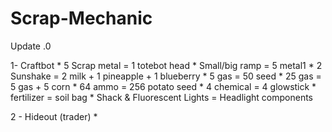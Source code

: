 # Scrap-Mechanic

Update .0

1- Craftbot
	* 5 Scrap metal = 1 totebot head
	* Small/big ramp = 5 metal1
	* 2 Sunshake = 2 milk + 1 pineapple + 1 blueberry
	* 5 gas = 50 seed
	* 25 gas = 5 gas + 5 corn 
	* 64 ammo = 256 potato seed
	* 4 chemical = 4 glowstick
	* fertilizer = soil bag
	* Shack & Fluorescent Lights = Headlight components
  
 2 - Hideout (trader)
  *
